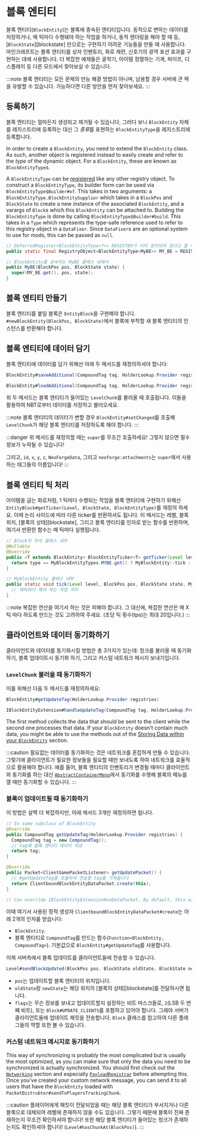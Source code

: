 # 블록 엔티티

블록 엔티티(`BlockEntity`)는 블록에 종속된 엔티티입니다. 동적으로 변하는 데이터를 저장하거나, 매 틱마다 수행돼야 하는 작업을 하거나, 동적 렌더링을 해야 할 때 등, [`BlockState`][blockstate] 만으로는 구현하기 어려운 기능들을 만들 때 사용합니다. 마인크래프트는 블록 엔티티를 상자 인벤토리, 화로 제련, 신호기의 광역 포션 효과를 구현하는 데에 사용합니다. 더 복잡한 예제들은 굴착기, 아이템 정렬하는 기계, 파이프, 디스플레이 등 다른 모드에서 찾아보실 수 있습니다.

:::note
블록 엔티티는 모든 문제의 만능 해결 방법이 아니며, 남용할 경우 서버에 큰 렉을 유발할 수 있습니다. 가능하다면 다른 방안을 먼저 찾아보세요.
:::

## 등록하기

블록 엔티티는 얼마든지 생성되고 제거될 수 있습니다, 그러다 보니 `BlockEntity` 자체를 레지스트리에 등록하는 대신 그 *종류*를 표현하는 `BlockEntityType`을 레지스트리에 등록합니다.

In order to create a `BlockEntity`, you need to extend the `BlockEntity` class. As such, another object is registered instead to easily create and refer to the *type* of the dynamic object. For a `BlockEntity`, these are known as `BlockEntityType`s.

A `BlockEntityType` can be [registered][registration] like any other registry object. To construct a `BlockEntityType`, its builder form can be used via `BlockEntityType$Builder#of`. This takes in two arguments: a `BlockEntityType.BlockEntitySupplier` which takes in a `BlockPos` and `BlockState` to create a new instance of the associated `BlockEntity`, and a varargs of `Block`s which this `BlockEntity` can be attached to. Building the `BlockEntityType` is done by calling `BlockEntityType$Builder#build`. This takes in a `Type` which represents the type-safe reference used to refer to this registry object in a `DataFixer`. Since `DataFixer`s are an optional system to use for mods, this can be passed as `null`.

```java
// DeferredRegister<BlockEntityType<?>> REGISTER가 이미 정의되어 있다고 할 때
public static final RegistryObject<BlockEntityType<MyBE>> MY_BE = REGISTER.register("mybe", () -> BlockEntityType.Builder.of(MyBE::new, validBlocks).build(null));

// BlockEntity를 상속하는 MyBE 클래스 내에서
public MyBE(BlockPos pos, BlockState state) {
  super(MY_BE.get(), pos, state);
}
```

## 블록 엔티티 만들기

블록 엔티티를 붙일 블록은 `EntityBlock`을 구현해야 합니다. `#newBlockEntity(BlockPos, BlockState)`에서 블록에 부착할 새 블록 엔티티의 인스턴스를 반환해야 합니다.

## 블록 엔티티에 데이터 담기

블록 엔티티에 데이터를 담기 위해선 아래 두 메서드를 재정의하셔야 합니다:

```java
BlockEntity#saveAdditional(CompoundTag tag, HolderLookup.Provider registries)

BlockEntity#loadAdditional(CompoundTag tag, HolderLookup.Provider registries)
```

위 두 메서드는 블록 엔티티가 들어있는 `LevelChunk`를 불러올 때 호출됩니다. 이들을 활용하여 NBT로부터 데이터를 저장하고 불러오세요.

:::note
블록 엔티티의 데이터가 변할 경우 `BlockEntity#setChanged`를 호출해 `LevelChunk`가 해당 블록 엔티티를 저장하도록 해야 합니다.
:::

:::danger
위 메서드를 재정의할 때는 `super`를 무조건 호출하세요! 그렇지 않으면 필수 정보가 누락될 수 있습니다!

그리고, `id`, `x`, `y`, `z`, `NeoForgeData`, 그리고 `neoforge:attachments`는  `super`에서 사용하는 태그들의 이름입니다!
:::

## 블록 엔티티 틱 처리

아이템을 굽는 화로처럼, 1 틱마다 수행되는 작업을 블록 엔티티에 구현하기 위해선 `EntityBlock#getTicker(Level, BlockState, BlockEntityType)`를 재정의 하세요. 이때 논리 사이드에 따라 다른 ticker를 반환하셔도 됩니다. 이 메서드는 레벨, 블록 위치, [블록의 상태][blockstate], 그리고 블록 엔티티를 인자로 받는 함수를 반환하며, 여기서 반환한 함수는 매 틱마다 실행됩니다.

```java
// Block의 자식 클래스 내부
@Nullable
@Override
public <T extends BlockEntity> BlockEntityTicker<T> getTicker(Level level, BlockState state, BlockEntityType<T> type) {
  return type == MyBlockEntityTypes.MYBE.get() ? MyBlockEntity::tick : null;
}

// MyBlockEntity 클래스 내부
public static void tick(Level level, BlockPos pos, BlockState state, MyBlockEntity blockEntity) {
  // 매틱마다 해야 하는 작업 처리
}
```

:::note
복잡한 연산을 여기서 하는 것은 피해야 합니다. 그 대신에, 복잡한 연산은 매 X 틱 마다 하도록 만드는 것도 고려하여 주세요. (초당 틱 횟수(tps)는 최대 20입니다.)
:::

## 클라이언트와 데이터 동기화하기

클라이언트와 데이터를 동기화시킬 방법은 총 3가지가 있는데: 청크를 불러올 때 동기화하기, 블록 업데이트시 동기화 하기, 그리고 커스텀 네트워크 메시지 보내기입니다.

### `LevelChunk` 불러올 때 동기화하기

이를 위해선 다음 두 메서드를 재정의하세요:
```java
BlockEntity#getUpdateTag(HolderLookup.Provider registries)

IBlockEntityExtension#handleUpdateTag(CompoundTag tag, HolderLookup.Provider registries)
```

The first method collects the data that should be sent to the client while the second one processes that data. If your `BlockEntity` doesn't contain much data, you might be able to use the methods out of the [Storing Data within your `BlockEntity`][storing-data] section.

:::caution
필요없는 데이터를 동기화하는 것은 네트워크를 혼잡하게 만들 수 있습니다. 그렇기에 클라이언트가 필요한 정보들을 필요할 때만 보내도록 하여 네트워크를 효율적으로 활용해야 합니다. 예를 들어, 블록 엔티티의 인벤토리가 변경될 때마다 클라이언트와 동기화를 하는 대신 [`AbstractContainerMenu`][menu]에서 동기화를 수행해 블록의 메뉴를 열 때만 동기화할 수 있습니다.
:::

### 블록이 업데이트될 때 동기화하기

이 방법은 살짝 더 복잡하지만, 아래 메서드 3개만 재정의하면 됩니다.

```java
// In some subclass of BlockEntity
@Override
public CompoundTag getUpdateTag(HolderLookup.Provider registries) {
  CompoundTag tag = new CompoundTag();
  // tag에 블록 엔티티 데이터 작성
  return tag;
}

@Override
public Packet<ClientGamePacketListener> getUpdatePacket() {
  // #getUpdateTag를 호출하여 전송할 tag를 가져옵니다
  return ClientboundBlockEntityDataPacket.create(this);
}

// Can override IBlockEntityExtension#onDataPacket. By default, this will defer to  BlockEntity#loadWithComponents.
```
이때 여기서 사용된 정적 생성자 `ClientboundBlockEntityDataPacket#create`는 아래 2개의 인자를 받습니다:

- `BlockEntity`.
- 블록 엔티티로 `CompoundTag`를 만드는 함수(`Function<BlockEntity, CompoundTag>`). 기본값으로 `BlockEntity#getUpdateTag`를 사용합니다.

이제 서버측에서 블록 업데이트를 클라이언트들에 전송할 수 있습니다.

```java
Level#sendBlockUpdated(BlockPos pos, BlockState oldState, BlockState newState, int flags)
```

- `pos`는 업데이트할 블록 엔티티의 위치입니다.
- `oldState`랑 `newState`는 해당 위치의 [블록의 상태][blockstate]를 전달하시면 됩니다.
- `flags`는 무슨 정보를 보내고 업데이트할지 설정하는 비트 마스크들로, `2`(LSB 두 번째 비트), 또는 `Block#UPDATE_CLIENTS`를 포함하고 있어야 합니다. 그래야 서버가 클라이언트들에 업데이트 패킷을 전송합니다. `Block` 클래스를 참고하여 다른 플래그들의 역할 또한 볼 수 있습니다.

### 커스텀 네트워크 메시지로 동기화하기

This way of synchronizing is probably the most complicated but is usually the most optimized, as you can make sure that only the data you need to be synchronized is actually synchronized. You should first check out the [`Networking`][networking] section and especially [`PayloadRegistrar`][payload] before attempting this. Once you've created your custom network message, you can send it to all users that have the `BlockEntity` loaded with `PacketDistrubtor#sendToPlayersTrackingChunk`.

:::caution
플레이어에게 패킷이 전달되었을 때는 해당 블록 엔티티가 부서지거나 다른 블록으로 대체되어 레벨에 존재하지 않을 수도 있습니다. 그렇기 때문에 블록이 진짜 존재하는지 무조건 확인하셔야 합니다! 또한 해당 블록 엔티티가 들어있는 청크가 존재하는지도 확인하셔야 합니다! (`Level#hasChunkAt(BlockPos)`).
:::

[registration]: ../concepts/registries.md#methods-for-registering
[storing-data]: #storing-data-within-your-blockentity
[menu]: ../gui/menus.md
[networking]: ../networking/index.md
[payload]: ../networking/payload.md
